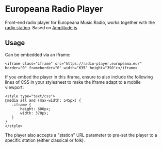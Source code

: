 Europeana Radio Player
======
Front-end radio player for Europeana Music Radio, works together with the [radio station](https://github.com/europeana/radio-station). Based on [Amplitude.js](https://github.com/521dimensions/amplitudejs).

Usage
------
Can be embedded via an iframe:
~~~~
<iframe class="iframe" src="https://radio-player.europeana.eu/" border="0" frameborder="0" width="635" height="390"></iframe>
~~~~

If you embed the player in this iframe, ensure to also include the following lines of CSS in your stylesheet to make the iframe adapt to a mobile viewport:
~~~~
<style type="text/css">
@media all and (max-width: 545px) {
   .iframe {
       height: 600px;
       width: 370px;
   }
}
</style>
~~~~

The player also accepts a "station" URL parameter to pre-set the player to a specific station (either classical or folk).
